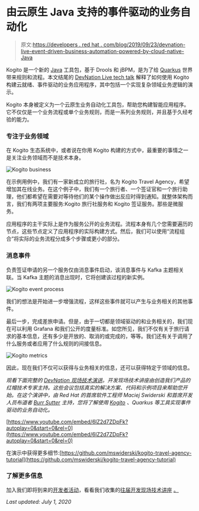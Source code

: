 # 由云原生 Java 支持的事件驱动的业务自动化

> 原文:[https://developers . red hat . com/blog/2019/09/23/devnation-live-event-driven-business-automation-powered-by-cloud-native-Java](https://developers.redhat.com/blog/2019/09/23/devnation-live-event-driven-business-automation-powered-by-cloud-native-java)

Kogito 是一个新的 [Java](https://developers.redhat.com/developer-tools/java) 工具包，基于 Drools 和 jBPM，是为了给 [Quarkus](https://developers.redhat.com/courses/quarkus/getting-started/) 世界带来规则和流程。本文结尾的 [DevNation Live tech talk](https://youtu.be/6lZ2d7ZDpFk) 解释了如何使用 Kogito 构建云就绪、事件驱动的业务应用程序，其中包括一个实现复杂领域业务逻辑的演示。

Kogito 本身被定义为一个云原生业务自动化工具包，帮助您构建智能应用程序。它不仅仅是一个业务流程或单个业务规则，而是一系列业务规则，并且基于久经考验的能力。

### 专注于业务领域

在 Kogito 生态系统中，或者说在你用 Kogito 构建的方式中，最重要的事情之一是关注业务领域而不是技术本身。

![Kogito business](../Images/3013d48357fb7dafe278f78ab9f2bfee.png)

在示例用例中，我们有一家新成立的旅行社，名为 Kogito Travel Agency，希望增加其在线业务。在这个例子中，我们有一个旅行者、一个签证官和一个旅行助理，他们都希望在需要对等待他们的某个操作做出反应时得到通知。就整体架构而言，我们有两项主要服务:Kogito 旅行社服务和 Kogito 签证服务。那些是微服务。

应用程序的主干实际上是作为服务公开的业务流程。流程本身有几个您需要遍历的节点，这些节点定义了应用程序的实际构建方式。然后，我们可以使用“流程组合”将实际的业务流程分成多个步骤或更小的部分。

### 消息事件

负责签证申请的另一个服务仅由消息事件启动，该消息事件与 Kafka 主题相关联。当 Kafka 主题的消息出现时，它将创建该过程的新实例。

![Kogito event process](../Images/8efeedd39fbdab6c4751be514cb26825.png)

我们的想法是开始进一步增强流程，这样这些事件就可以产生与业务相关的其他事件。

最后一步，完成差旅申请。但是，由于一切都是领域驱动的和业务相关的，我们现在可以利用 Grafana 和我们公开的度量标准。如您所见，我们不仅有关于旅行请求的基本信息，还有多少是开放的、取消的或完成的，等等。我们还有关于调用了什么服务或者应用了什么规则的间接信息。

![Kogito metrics](../Images/eaa523886dc13c1768b65a5abb42ff95.png)

因此，现在我们不仅可以获得与业务相关的信息，还可以获得特定于领域的信息。

*观看下面完整的 [DevNation 现场技术演讲](https://developers.redhat.com/devnation/)。开发现场技术讲座由创造我们产品的红帽技术专家主持。这些会议包括真实的解决方案、代码和示例项目来帮助您开始。在这个演讲中，由 Red Hat 的首席软件工程师 Maciej Swiderski 和首席开发人员布道者 [Burr Sutter](https://developers.redhat.com/node/204405/) 主持，您将了解使用 [Kogito](https://developers.redhat.com/blog/2019/08/29/kogito-for-quarkus-intelligent-applications/) 、Quarkus 等工具实现事件驱动的业务自动化。*

[https://www.youtube.com/embed/6lZ2d7ZDpFk?autoplay=0&start=0&rel=0](https://www.youtube.com/embed/6lZ2d7ZDpFk?autoplay=0&start=0&rel=0)

在演示中获得更多细节:[https://github.com/mswiderski/kogito-travel-agency-tutorial](https://github.com/mswiderski/kogito-travel-agency-tutorial)

### **了解更多信息**

加入我们即将到来的[开发者活动](https://developers.redhat.com/events/)，看看我们收集的[往届开发现场技术讲座](https://developers.redhat.com/devnation/?page=0) [。](https://developers.redhat.com/events/)

*Last updated: July 1, 2020*